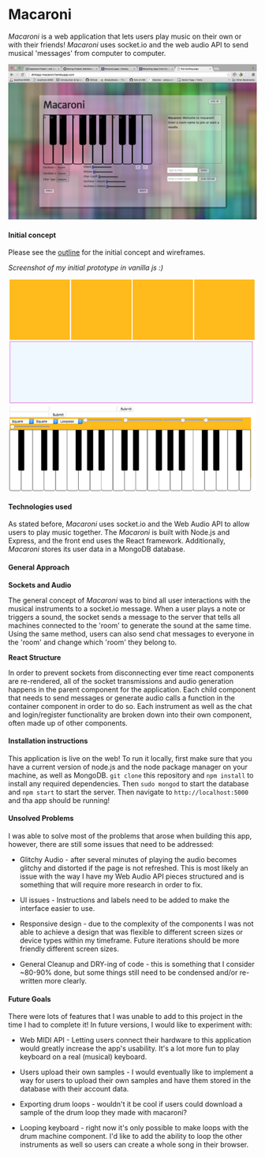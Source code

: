 # Macaroni

_Macaroni_ is a web application that lets users play music on their own or with their friends!  _Macaroni_ uses socket.io and the web audio API to send musical 'messages' from computer to computer.

![App Screenshot](https://raw.githubusercontent.com/dmtopp/macaroni/master/public/images/app_screenshot.png)

#### Initial concept

Please see the [outline]('https://github.com/dmtopp/macaroni/blob/master/public/docs/OUTLINE.md) for the initial concept and wireframes.

_Screenshot of my initial prototype in vanilla js :)_

![Prototype Screenshot](https://raw.githubusercontent.com/dmtopp/macaroni/master/public/images/prototype_screenshot.png)

#### Technologies used

As stated before, _Macaroni_ uses socket.io and the Web Audio API to allow users to play music together. The _Macaroni_ is built with Node.js and Express, and the front end uses the React framework.  Additionally, _Macaroni_ stores its user data in a MongoDB database.

#### General Approach

**Sockets and Audio**

The general concept of _Macaroni_ was to bind all user interactions with the musical instruments to a socket.io message.  When a user plays a note or triggers a sound, the socket sends a message to the server that tells all machines connected to the 'room' to generate the sound at the same time.  Using the same method, users can also send chat messages to everyone in the 'room' and change which 'room' they belong to.

**React Structure**

In order to prevent sockets from disconnecting ever time react components are re-rendered, all of the socket transmissions and audio generation happens in the parent component for the application.  Each child component that needs to send messages or generate audio calls a function in the container component in order to do so.  Each instrument as well as the chat and login/register functionality are broken down into their own component, often made up of other components.  


#### Installation instructions

This application is live on the web!  To run it locally, first make sure that you have a current version of node.js and the node package manager on your machine, as well as MongoDB.  `git clone` this repository and `npm install` to install any required dependencies.  Then `sudo mongod` to start the database and `npm start` to start the server.  Then navigate to `http://localhost:5000` and tha app should be running!

#### Unsolved Problems

I was able to solve most of the problems that arose when building this app, however, there are still some issues that need to be addressed:

+ Glitchy Audio - after several minutes of playing the audio becomes glitchy and distorted if the page is not refreshed.  This is most likely an issue with the way I have my Web Audio API pieces structured and is something that will require more research in order to fix.

+ UI issues - Instructions and labels need to be added to make the interface easier to use.

+ Responsive design - due to the complexity of the components I was not able to achieve a design that was flexible to different screen sizes or device types within my timeframe.  Future iterations should be more friendly different screen sizes.

+ General Cleanup and DRY-ing of code - this is something that I consider ~80-90% done, but some things still need to be condensed and/or re-written more clearly.

#### Future Goals

There were lots of features that I was unable to add to this project in the time I had to complete it!  In future versions, I would like to experiment with:

+ Web MIDI API - Letting users connect their hardware to this application would greatly increase the app's usability.  It's a lot more fun to play keyboard on a real (musical) keyboard.

+ Users upload their own samples - I would eventually like to implement a way for users to upload their own samples and have them stored in the database with their account data.

+ Exporting drum loops - wouldn't it be cool if users could download a sample of the drum loop they made with macaroni?

+ Looping keyboard - right now it's only possible to make loops with the drum machine component.  I'd like to add the ability to loop the other instruments as well so users can create a whole song in their browser.
